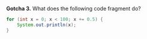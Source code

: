 **Gotcha 3.** What does the following code fragment do?
```java
for (int x = 0; x < 100; x += 0.5) {
    System.out.println(x);
}
```